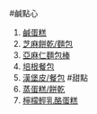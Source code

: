 #鹹點心
1. [鹹蛋糕]
2. [芝麻餅乾/麵包] 
3. [亞麻仁麵包棒]
4. [培根餐包]
5. [漢堡皮/餐包]
#甜點
1. [蒸蛋糕/餅乾]
2. [檸檬輕乳酪蛋糕]

[鹹蛋糕]: http://kii.pixnet.net/blog/post/45363381-%E2%9D%A4%E6%96%99%E7%90%86%E2%9D%A4%E7%94%9F%E9%85%AE%E9%A3%B2%E9%A3%9F%EF%BC%8D%E9%B9%B9%E8%9B%8B%E7%B3%95
[芝麻餅乾/麵包]: http://kii.pixnet.net/blog/post/45345297
[亞麻仁麵包棒]: http://kii.pixnet.net/blog/post/45347199
[培根餐包]: http://kii.pixnet.net/blog/post/45347145
[漢堡皮/餐包]: http://kii.pixnet.net/blog/post/45388239
[蒸蛋糕/餅乾]: http://fresh438.pixnet.net/blog/post/42164174-%E9%9B%BB%E9%8D%8B%E7%83%A4%E6%B5%B7%E7%B6%BF%E8%9B%8B%E7%B3%95%EF%BC%8C%E4%B8%80%E7%A8%AE%E9%BA%B5%E7%B3%8A%EF%BC%8C%E4%B8%89%E7%A8%AE%E4%BA%AB%E5%8F%97%EF%BC%81%E7%84%A1%E6%B2%B9
[檸檬輕乳酪蛋糕]: https://blog.becasy.com/simply-taste-%E7%84%A1%E7%B3%96%E6%97%A5%E5%BC%8F%E6%AA%B8%E6%AA%AC%E8%8A%9D%E5%A3%AB%E8%9B%8B%E7%B3%95%E6%AA%B8%E6%AA%AC%E8%BC%95%E4%B9%B3%E9%85%AA%E8%9B%8B%E7%B3%95%EF%BC%8D%E4%BD%8E%E9%86%A3/
